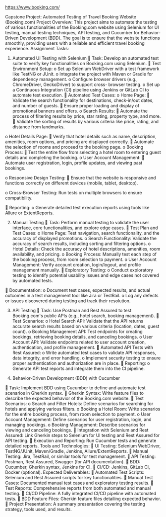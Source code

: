 https://www.booking.com/


Capstone Project: Automated Testing of Travel Booking Website (Booking.com)
Project Overview:
This project aims to automate the testing of various functionalities of the Booking.com website
using Selenium for UI testing, manual testing techniques, API testing, and Cucumber for
Behavior-Driven Development (BDD). The goal is to ensure that the website functions smoothly,
providing users with a reliable and efficient travel booking experience.
Assignment Tasks:
1. Automated UI Testing with Selenium
 Task: Develop an automated test suite to verify key functionalities on Booking.com
using Selenium.
 Test Environment Setup:
o Set up Selenium WebDriver with a test framework like TestNG or JUnit.
o Integrate the project with Maven or Gradle for dependency management.
o Configure browser drivers (e.g., ChromeDriver, GeckoDriver) to support cross-
browser testing.
o Set up a Continuous Integration (CI) pipeline using Jenkins or GitLab CI to
automate test execution.
 Automated Test Cases:
o Home Page:
 Validate the search functionality for destinations, check-in/out dates, and
number of guests.
 Ensure proper loading and display of promotional banners and offers.
o Search Results:
 Automate the process of filtering results by price, star rating, property
type, and more.
 Validate the sorting of results by various criteria like price, rating, and
distance from landmarks.

o Hotel Details Page:
 Verify that hotel details such as name, description, amenities, room
options, and pricing are displayed correctly.
 Automate the selection of rooms and proceed to the booking page.
o Booking Process:
 Test the entire flow from selecting a hotel room to entering guest details
and completing the booking.
o User Account Management:
 Automate user registration, login, profile updates, and viewing past
bookings.

o Responsive Design Testing:
 Ensure that the website is responsive and functions correctly on different
devices (mobile, tablet, desktop).

o Cross-Browser Testing: Run tests on multiple browsers to ensure compatibility.

 Reporting:
o Generate detailed test execution reports using tools like Allure or ExtentReports.

2. Manual Testing
 Task: Perform manual testing to validate the user interface, core functionalities, and
explore edge cases.
 Test Plan and Test Cases:
o Home Page: Test navigation, search functionality, and the accuracy of displayed
promotions.
o Search Functionality: Validate the accuracy of search results, including sorting
and filtering options.
o Hotel Details: Check the accuracy of hotel descriptions, amenities, room
availability, and pricing.
o Booking Process: Manually test each step of the booking process, from room
selection to payment.
o User Account Management: Verify account creation, login/logout, and profile
management manually.
 Exploratory Testing:
o Conduct exploratory testing to identify potential usability issues and edge cases
not covered by automated tests.

 Documentation:
o Document test cases, expected results, and actual outcomes in a test management
tool like Jira or TestRail.
o Log any defects or issues discovered during testing and track their resolution.

3. API Testing
 Task: Use Postman and Rest Assured to test Booking.com&#39;s public APIs (e.g., hotel
search, booking management).
 Test Scenarios:
o Hotel Search API: Validate that the API returns accurate search results based on
various criteria (location, dates, guest count).
o Booking Management API: Test endpoints for creating bookings, retrieving
booking details, and canceling bookings.
o User Account API: Validate endpoints related to user account creation,
authentication, and profile management.
 Automated API Tests with Rest Assured:
o Write automated test cases to validate API responses, data integrity, and error
handling.
o Implement security testing to ensure proper authentication and authorization are
in place.
 Reporting:
o Generate API test reports and integrate them into the CI pipeline.

4. Behavior-Driven Development (BDD) with Cucumber

 Task: Implement BDD using Cucumber to define and automate test scenarios in Gherkin
syntax.
 Gherkin Syntax: Write feature files to describe the expected behavior of the
Booking.com website.
 Test Scenarios:
o Search and Filter Hotels: Define scenarios for searching for hotels and applying
various filters.
o Booking a Hotel Room: Write scenarios for the entire booking process, from
room selection to payment.
o User Account Management: Define scenarios for user registration, login, and
managing bookings.
o Booking Management: Describe scenarios for viewing and canceling bookings.
 Integration with Selenium and Rest Assured: Link Gherkin steps to Selenium for UI
testing and Rest Assured for API testing.
 Execution and Reporting: Run Cucumber tests and generate detailed reports.
Tools and Technologies:
 UI Testing: Selenium WebDriver, TestNG/JUnit, Maven/Gradle, Jenkins,
Allure/ExtentReports.
 Manual Testing: Jira, TestRail, or similar tools for test management.
 API Testing: Postman, Rest Assured, Swagger (for API documentation).
 BDD: Cucumber, Gherkin syntax, Jenkins for CI.
 CI/CD: Jenkins, GitLab CI, Docker (optional).
Expected Deliverables:
 Automated Test Scripts: Selenium and Rest Assured scripts for key functionalities.
 Manual Test Cases: Documented manual test cases and exploratory testing results.
 Test Reports: Comprehensive reports from both automated and manual testing.
 CI/CD Pipeline: A fully integrated CI/CD pipeline with automated tests.
 BDD Feature Files: Gherkin feature files detailing expected behavior.
 Project Presentation: A summary presentation covering the testing strategy, tools used,
and results.

